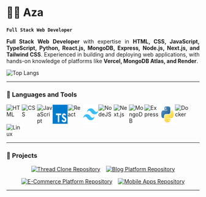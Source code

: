 # 🐱‍👤 Aza

**`Full Stack Web Developer`**

<div align="justify">
<strong>Full Stack Web Developer</strong> with expertise in <strong>HTML, CSS, JavaScript, TypeScript, Python, React.js, MongoDB, Express, Node.js, Next.js, and Tailwind CSS</strong>. Experienced in building and deploying web applications, with hands-on knowledge of platforms like <strong>Vercel, MongoDB Atlas, and Render</strong>.
</div>

![Top Langs](https://github-readme-stats.vercel.app/api/top-langs/?username=AZWALUWU&hide_progress=true)

---

### 🧰 Languages and Tools

<div align="justify" style="display: flex; flex-wrap: wrap; width: 100%;">
    <img alt="HTML" width="40px" src="https://cdn.jsdelivr.net/gh/devicons/devicon/icons/html5/html5-plain.svg" />
    <img alt="CSS" width="40px" src="https://cdn.jsdelivr.net/gh/devicons/devicon/icons/css3/css3-plain.svg" />
    <img alt="JavaScript" width="40px" src="https://cdn.jsdelivr.net/gh/devicons/devicon/icons/javascript/javascript-plain.svg" />
    <img alt="TypeScript" width="40px" src="https://github.com/devicons/devicon/blob/v2.16.0/icons/typescript/typescript-original.svg" />
    <img alt="React" width="40px" src="https://cdn.jsdelivr.net/gh/devicons/devicon/icons/react/react-original.svg" />
    <img alt="TailwindCSS" width="40px" src="https://github.com/devicons/devicon/blob/v2.16.0/icons/tailwindcss/tailwindcss-original.svg" />
    <img alt="NodeJS" width="40px" src="https://cdn.jsdelivr.net/gh/devicons/devicon/icons/nodejs/nodejs-original.svg" />
    <img alt="Next.js" width="40px" src="https://cdn.jsdelivr.net/gh/devicons/devicon/icons/nextjs/nextjs-original.svg" />
    <img alt="MongoDB" width="40px" src="https://cdn.jsdelivr.net/gh/devicons/devicon/icons/mongodb/mongodb-plain.svg" />
    <img alt="Express" width="40px" src="https://cdn.jsdelivr.net/gh/devicons/devicon/icons/express/express-original.svg" />
    <img alt="Python" width="40px" src="https://github.com/devicons/devicon/blob/v2.16.0/icons/python/python-original.svg" />
    <img alt="Docker" width="40px" src="https://cdn.jsdelivr.net/gh/devicons/devicon/icons/docker/docker-original.svg" />
    <img alt="Linux" width="40px" src="https://cdn.jsdelivr.net/gh/devicons/devicon/icons/linux/linux-original.svg" />
</div>

---

### 📂 Projects

<div align="center" style="display: flex; flex-wrap: wrap; justify-content: center; gap: 15px;">
    <a href="https://github.com/AZWALUWU/Thread-Clone">
        <img src="https://github-readme-stats.vercel.app/api/pin/?username=AZWALUWU&repo=Thread-Clone" alt="Thread Clone Repository" width="400px" />
    </a>
    <a href="https://github.com/AZWALUWU/Blog-Platform">
        <img src="https://github-readme-stats.vercel.app/api/pin/?username=AZWALUWU&repo=Blog-Platform" alt="Blog Platform Repository" width="400px" />
    </a>
    <a href="https://github.com/AZWALUWU/ECommerce-Platform">
        <img src="https://github-readme-stats.vercel.app/api/pin/?username=AZWALUWU&repo=ECommerce-Platform" alt="E-Commerce Platform Repository" width="400px" />
    </a>
    <a href="https://github.com/AZWALUWU/Mobile-Apps">
        <img src="https://github-readme-stats.vercel.app/api/pin/?username=AZWALUWU&repo=Mobile-Apps" alt="Mobile Apps Repository" width="400px" />
    </a>
</div>

---
